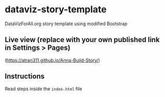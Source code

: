 # dataviz-story-template
DataVizForAll.org story template using modified Bootstrap

## Live view (replace with your own published link in Settings > Pages)
(https://atran311.github.io/Anna-Build-Story/)

## Instructions
Read steps inside the `index.html` file
